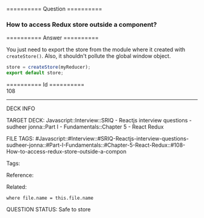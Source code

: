 ========== Question ==========  

### How to access Redux store outside a component?  

========== Answer ==========  

You just need to export the store from the module where it created with
`createStore()`. Also, it shouldn't pollute the global window object.

```javascript
store = createStore(myReducer);
export default store;
```

========== Id ==========  
108

---

DECK INFO

TARGET DECK: Javascript::Interview::SRIQ - Reactjs interview questions - sudheer jonna::Part I - Fundamentals::Chapter 5 - React Redux

FILE TAGS: #Javascript::#Interview::#SRIQ-Reactjs-interview-questions-sudheer-jonna::#Part-I-Fundamentals::#Chapter-5-React-Redux::#108-How-to-access-redux-store-outside-a-compon

Tags:

Reference:

Related:

```dataview
where file.name = this.file.name
```
QUESTION STATUS: Safe to store
